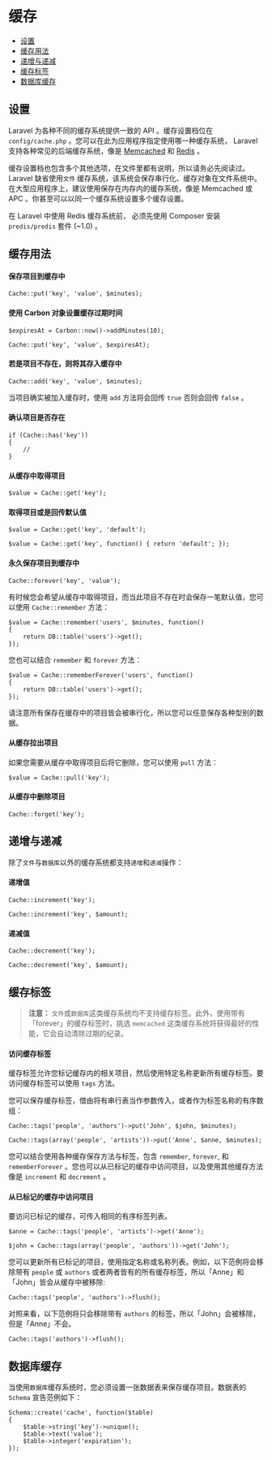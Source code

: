 # 缓存

- [设置](#configuration)
- [缓存用法](#cache-usage)
- [递增与递减](#increments-and-decrements)
- [缓存标签](#cache-tags)
- [数据库缓存](#database-cache)

<a name="configuration"></a>
## 设置

Laravel 为各种不同的缓存系统提供一致的 API 。缓存设置档位在 `config/cache.php` 。您可以在此为应用程序指定使用哪一种缓存系统， Laravel 支持各种常见的后端缓存系统，像是 [Memcached](http://memcached.org) 和 [Redis](http://redis.io) 。

缓存设置档也包含多个其他选项，在文件里都有说明，所以请务必先阅读过。 Laravel 缺省使用`文件` 缓存系统，该系统会保存串行化、缓存对象在文件系统中。在大型应用程序上，建议使用保存在内存内的缓存系统，像是 Memcached 或 APC 。你甚至可以以同一个缓存系统设置多个缓存设置。

在 Laravel 中使用 Redis 缓存系统前， 必须先使用 Composer 安装 `predis/predis` 套件 (~1.0) 。

<a name="cache-usage"></a>
## 缓存用法

#### 保存项目到缓存中

	Cache::put('key', 'value', $minutes);

#### 使用 Carbon 对象设置缓存过期时间

	$expiresAt = Carbon::now()->addMinutes(10);

	Cache::put('key', 'value', $expiresAt);

#### 若是项目不存在，则将其存入缓存中

	Cache::add('key', 'value', $minutes);

当项目确实被加入缓存时，使用 `add` 方法将会回传 `true` 否则会回传 `false` 。

#### 确认项目是否存在

	if (Cache::has('key'))
	{
		//
	}

#### 从缓存中取得项目

	$value = Cache::get('key');

#### 取得项目或是回传默认值

	$value = Cache::get('key', 'default');

	$value = Cache::get('key', function() { return 'default'; });

#### 永久保存项目到缓存中

	Cache::forever('key', 'value');

有时候您会希望从缓存中取得项目，而当此项目不存在时会保存一笔默认值，您可以使用 `Cache::remember` 方法：

	$value = Cache::remember('users', $minutes, function()
	{
		return DB::table('users')->get();
	});

您也可以结合 `remember` 和 `forever` 方法：

	$value = Cache::rememberForever('users', function()
	{
		return DB::table('users')->get();
	});

请注意所有保存在缓存中的项目皆会被串行化，所以您可以任意保存各种型别的数据。

#### 从缓存拉出项目

如果您需要从缓存中取得项目后将它删除，您可以使用 `pull` 方法：

	$value = Cache::pull('key');

#### 从缓存中删除项目

	Cache::forget('key');

<a name="increments-and-decrements"></a>
## 递增与递减

除了`文件`与`数据库`以外的缓存系统都支持`递增`和`递减`操作：

#### 递增值

	Cache::increment('key');

	Cache::increment('key', $amount);

#### 递减值

	Cache::decrement('key');

	Cache::decrement('key', $amount);

<a name="cache-tags"></a>
## 缓存标签

> **注意：** `文件`或`数据库`这类缓存系统均不支持缓存标签。此外，使用带有「forever」的缓存标签时，挑选 `memcached` 这类缓存系统将获得最好的性能，它会自动清除过期的纪录。

#### 访问缓存标签

缓存标签允许您标记缓存内的相关项目，然后使用特定名称更新所有缓存标签。要访问缓存标签可以使用 `tags` 方法。

您可以保存缓存标签，借由将有串行表当作参数传入，或者作为标签名称的有序数组：

	Cache::tags('people', 'authors')->put('John', $john, $minutes);

	Cache::tags(array('people', 'artists'))->put('Anne', $anne, $minutes);

您可以结合使用各种缓存保存方法与标签，包含 `remember`, `forever`, 和 `rememberForever` 。您也可以从已标记的缓存中访问项目，以及使用其他缓存方法像是 `increment` 和 `decrement` 。

#### 从已标记的缓存中访问项目

要访问已标记的缓存，可传入相同的有序标签列表。

	$anne = Cache::tags('people', 'artists')->get('Anne');

	$john = Cache::tags(array('people', 'authors'))->get('John');

您可以更新所有已标记的项目，使用指定名称或名称列表。例如，以下范例将会移除带有 `people` 或 `authors` 或者两者皆有的所有缓存标签，所以「Anne」和「John」皆会从缓存中被移除:

	Cache::tags('people', 'authors')->flush();

对照来看，以下范例将只会移除带有 `authors` 的标签，所以「John」会被移除，但是「Anne」不会。

	Cache::tags('authors')->flush();

<a name="database-cache"></a>
## 数据库缓存

当使用`数据库`缓存系统时，您必须设置一张数据表来保存缓存项目。数据表的 `Schema` 宣告范例如下：

	Schema::create('cache', function($table)
	{
		$table->string('key')->unique();
		$table->text('value');
		$table->integer('expiration');
	});
